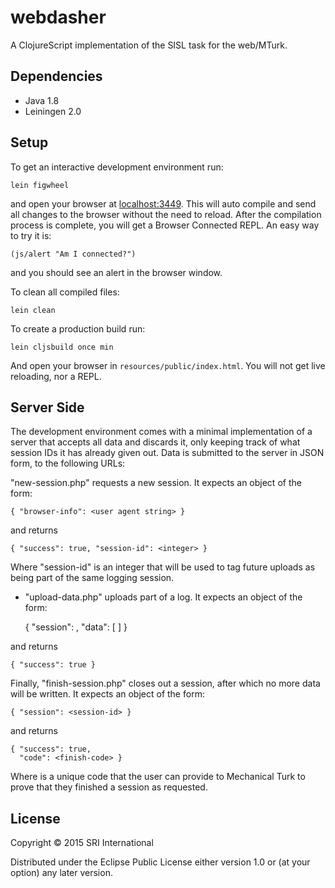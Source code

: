# webdasher

A ClojureScript implementation of the SISL task for the web/MTurk.

## Dependencies

- Java 1.8
- Leiningen 2.0

## Setup

To get an interactive development environment run:

    lein figwheel

and open your browser at [localhost:3449](http://localhost:3449/).
This will auto compile and send all changes to the browser without the
need to reload. After the compilation process is complete, you will
get a Browser Connected REPL. An easy way to try it is:

    (js/alert "Am I connected?")

and you should see an alert in the browser window.

To clean all compiled files:

    lein clean

To create a production build run:

    lein cljsbuild once min

And open your browser in `resources/public/index.html`. You will not
get live reloading, nor a REPL. 

## Server Side

The development environment comes with a minimal implementation of a server
that accepts all data and discards it, only keeping track of what session IDs
it has already given out. Data is submitted to the server in JSON form, to the
following URLs:

"new-session.php" requests a new session. It expects an object of the form:

    { "browser-info": <user agent string> }

and returns

    { "success": true, "session-id": <integer> }

Where "session-id" is an integer that will be used to tag future uploads as
being part of the same logging session.

- "upload-data.php" uploads part of a log. It expects an object of the form:

    { "session": <session-id>,
      "data": [ <list of json objects representing events> ] }

and returns

    { "success": true }

Finally, "finish-session.php" closes out a session, after which no more data
will be written. It expects an object of the form:

    { "session": <session-id> }

and returns

    { "success": true,
      "code": <finish-code> }

Where <finish-code> is a unique code that the user can provide to Mechanical
Turk to prove that they finished a session as requested.

## License

Copyright © 2015 SRI International

Distributed under the Eclipse Public License either version 1.0 or (at your option) any later version.

